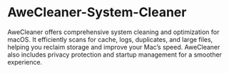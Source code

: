 # AweCleaner-System-Cleaner
AweCleaner offers comprehensive system cleaning and optimization for macOS. It efficiently scans for cache, logs, duplicates, and large files, helping you reclaim storage and improve your Mac’s speed. AweCleaner also includes privacy protection and startup management for a smoother experience.
